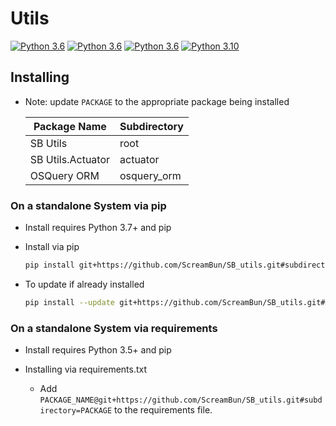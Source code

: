 # Utils
[![Python 3.6](https://img.shields.io/badge/Python-3.7-blue)](https://www.python.org/downloads/release/python-370/)
[![Python 3.6](https://img.shields.io/badge/Python-3.8-blue)](https://www.python.org/downloads/release/python-380/)
[![Python 3.6](https://img.shields.io/badge/Python-3.9-blue)](https://www.python.org/downloads/release/python-390/)
[![Python 3.10](https://img.shields.io/badge/Python-3.10-blue)](https://www.python.org/downloads/release/python-3100/)

## Installing
- Note: update `PACKAGE` to the appropriate package being installed

  | Package Name      | Subdirectory |
  | ----------------- | ------------ |
  | SB Utils          | root         |
  | SB Utils.Actuator | actuator     |
  | OSQuery ORM       | osquery_orm  |

### On a standalone System via pip
- Install requires Python 3.7+ and pip

- Install via pip
    ```bash
    pip install git+https://github.com/ScreamBun/SB_utils.git#subdirectory=PACKAGE
    ```

- To update if already installed
    ```bash
    pip install --update git+https://github.com/ScreamBun/SB_utils.git#subdirectory=PACKAGE
    ```

### On a standalone System via requirements
- Install requires Python 3.5+ and pip

- Installing via requirements.txt
    - Add `PACKAGE_NAME@git+https://github.com/ScreamBun/SB_utils.git#subdirectory=PACKAGE` to the requirements file.
